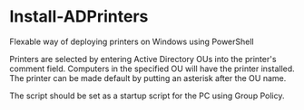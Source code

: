 # Install-ADPrinters
Flexable way of deploying printers on Windows using PowerShell

Printers are selected by entering Active Directory OUs into the printer's comment field. Computers in the specified OU will have the printer installed.
The printer can be made default by putting an asterisk after the OU name.

The script should be set as a startup script for the PC using Group Policy.
